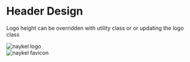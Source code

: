 # Header Design

Logo height can be overridden with utility class or or updating the logo class

<div id="nk-header" class="py-05 bdr">
    <div class="container flex gg space-between">
        <div class="logo bdr-5 bdr-red">
            <img src="/images/logo.svg" alt="naykel logo" class="h-4">
        </div>
        <div class="flex gg bdr-5 bdr-red">
            <div class="wh-4 bdr-3 bdr-blue"></div>
            <div class="wh-4 bdr-3 bdr-blue"></div>
            <div class="wh-4 bdr-3 bdr-blue"></div>
        </div>
    </div>
</div>

<div id="nk-header" class="py-05 bdr mt">
    <div class="container maxw-400 flex gg space-between va-t">
        <div class="logo bdr-5 bdr-red">
            <img src="/images/favicon-alt.svg" alt="naykel favicon" class="h-4">
        </div>
        <div class="flex gg bdr-5 bdr-red">
            <div class="wh-2 bdr-3 bdr-blue"></div>
            <div class="wh-2 bdr-3 bdr-blue"></div>
            <div class="wh-2 bdr-3 bdr-blue"></div>
        </div>
    </div>
</div>

<div id="nk-header" class="py-05 bdr mt">
    <div class="container maxw-400 flex gg space-between va-t">
        <div class="logo bdr-5 bdr-red">
            <div class="wh-3 bdr-3 bdr-blue"></div>
        </div>
        <div class="flex gg bdr-5 bdr-red">
            <!-- <div class="wh-2 bdr-3 bdr-blue"></div>
            <div class="wh-2 bdr-3 bdr-blue"></div>
            <div class="wh-2 bdr-3 bdr-blue"></div> -->
            <div class="wh-2 bdr-3 bdr-blue"></div>
        </div>
    </div>
</div>
